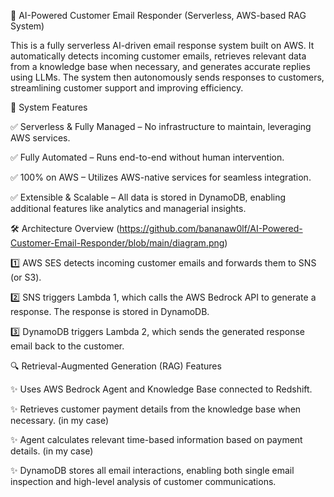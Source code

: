 🚀 AI-Powered Customer Email Responder (Serverless, AWS-based RAG System)

This is a fully serverless AI-driven email response system built on AWS. It automatically detects incoming customer emails, retrieves relevant data from a knowledge base when necessary, and generates accurate replies using LLMs. The system then autonomously sends responses to customers, streamlining customer support and improving efficiency.

🌟 System Features

✅ Serverless & Fully Managed – No infrastructure to maintain, leveraging AWS services.

✅ Fully Automated – Runs end-to-end without human intervention.

✅ 100% on AWS – Utilizes AWS-native services for seamless integration.

✅ Extensible & Scalable – All data is stored in DynamoDB, enabling additional features like analytics and managerial insights.

🛠 Architecture Overview (https://github.com/bananaw0lf/AI-Powered-Customer-Email-Responder/blob/main/diagram.png)

1️⃣ AWS SES detects incoming customer emails and forwards them to SNS (or S3).

2️⃣ SNS triggers Lambda 1, which calls the AWS Bedrock API to generate a response. The response is stored in DynamoDB.

3️⃣ DynamoDB triggers Lambda 2, which sends the generated response email back to the customer.

🔍 Retrieval-Augmented Generation (RAG) Features

✨ Uses AWS Bedrock Agent and Knowledge Base connected to Redshift.

✨ Retrieves customer payment details from the knowledge base when necessary. (in my case)

✨ Agent calculates relevant time-based information based on payment details. (in my case)

✨ DynamoDB stores all email interactions, enabling both single email inspection and high-level analysis of customer communications.
